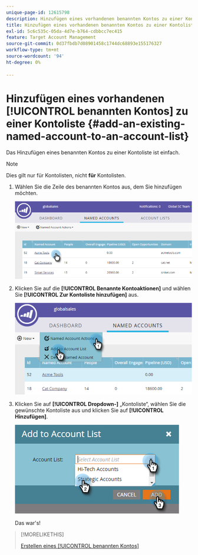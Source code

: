 ```yaml
---
unique-page-id: 12615798
description: Hinzufügen eines vorhandenen benannten Kontos zu einer Kontoliste - Marketo-Dokumente - Produktdokumentation
title: Hinzufügen eines vorhandenen benannten Kontos zu einer Kontoliste
exl-id: 5c6c535c-05da-4d7e-b764-cdbbcc7ec415
feature: Target Account Management
source-git-commit: 0d37fbdb7d08901458c1744dc68893e155176327
workflow-type: tm+mt
source-wordcount: '94'
ht-degree: 0%

---
```


# Hinzufügen eines vorhandenen [!UICONTROL benannten Kontos] zu einer Kontoliste {#add-an-existing-named-account-to-an-account-list}

Das Hinzufügen eines benannten Kontos zu einer Kontoliste ist einfach.

>[!NOTE]
>
>Dies gilt nur für Kontolisten, nicht **für** Kontolisten.

1. Wählen Sie die Zeile des benannten Kontos aus, dem Sie hinzufügen möchten.

   ![](assets/four-1.png)

1. Klicken Sie auf die **[!UICONTROL Benannte Kontoaktionen]** und wählen Sie **[!UICONTROL Zur Kontoliste hinzufügen]** aus.

   ![](assets/five-1.png)

1. Klicken Sie auf **[!UICONTROL Dropdown-]** „Kontoliste“, wählen Sie die gewünschte Kontoliste aus und klicken Sie auf **[!UICONTROL Hinzufügen]**.

   ![](assets/six-1.png)

   Das war&#39;s!

>[!MORELIKETHIS]
>
>[Erstellen eines [!UICONTROL benannten Kontos]](/help/marketo/product-docs/target-account-management/target/named-accounts/create-a-named-account.md)
